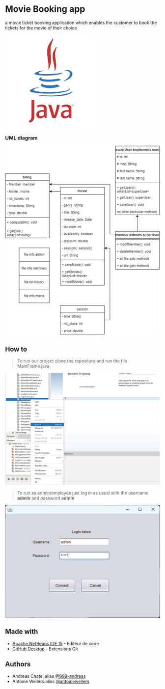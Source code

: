 # Movie Booking app
 a movie ticket booking application which enables the customer to book the tickets for the movie of their choice

![JAVA](/JAVA.gif?raw=true "JAVA")

### UML diagram

![SCHEMA](/archi2.png?raw=true "schema")

## How to

> To run our project clone the repository and run the file MainFrame.java

![tuto1](/tuto1.png?raw=true "tuto1")

> To run as admin/employee just log in as usual with the username **admin** and password **admin**

![tuto2](/tuto2.png?raw=true "tuto2")

## Made with

- [Apache NetBeans IDE 15](https://netbeans.apache.org/download/index.html) - Editeur de code
- [GitHub Desktop](https://desktop.github.com/) - Extensions Git

## Authors

- Andreas Chatel alias [@999-andreas](https://github.com/999-andreas)
- Antoine Wellers alias [@antoinewellers](https://github.com/antoinewellers)

